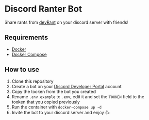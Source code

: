 # Discord Ranter Bot
Share rants from [devRant](https://devrant.com/) on your discord server with friends!

## Requirements
- [Docker](https://docs.docker.com/install/)
- [Docker Compose](https://docs.docker.com/compose/install/)

## How to use
1. Clone this repository
1. Create a bot on your [Discord Developer Portal](https://discordapp.com/developers/applications/) account
1. Copy the tooken from the bot you created
1. Rename `.env.example` to `.env`, edit it and set the `TOOKEN` field to the tooken that you copied previously
1. Run the container with `docker-compose up -d`
1. Invite the bot to your discord server and enjoy 👍